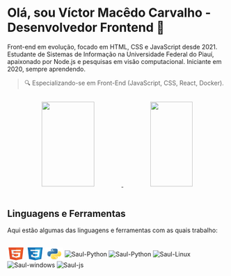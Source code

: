 # Olá, sou Víctor Macêdo Carvalho - Desenvolvedor Frontend 👋

Front-end em evolução, focado em HTML, CSS e JavaScript desde 2021. Estudante de Sistemas de Informação na Universidade Federal do Piauí, apaixonado por Node.js e pesquisas em visão computacional. Iniciante em 2020, sempre aprendendo.
> 🔍 Especializando-se em Front-End (JavaScript, CSS, React, Docker).<br>
##
 
<div align="center">
  <a href="https://github.com/nomevict">
    <img width="49%" height="195px" src="https://github-readme-stats.vercel.app/api?username=nomevict&show_icons=true&theme=dark" />
    <img width="44%" height="195px" src="https://github-readme-stats.vercel.app/api/top-langs/?username=nomevict&hide_progress=true&theme=dark" /> 
  </a>
</div>

<br>


## Linguagens e Ferramentas

Aqui estão algumas das linguagens e ferramentas com as quais trabalho:

 <div style="display: inline_block"><br>
  <img align="center" alt="Saul-HTML" height="30" width="40" src="https://raw.githubusercontent.com/devicons/devicon/master/icons/html5/html5-original.svg">
  <img align="center" alt="Saul-CSS" height="30" width="40" src="https://raw.githubusercontent.com/devicons/devicon/master/icons/css3/css3-original.svg">
  <img align="center" alt="Saul-Python" height="30" width="40" src="https://raw.githubusercontent.com/devicons/devicon/master/icons/python/python-original.svg">
  <img align="center" alt="Saul-Python" height="30" width="40" src="https://cdn.jsdelivr.net/gh/devicons/devicon/icons/c/c-original.svg">
  <img align="center" alt="Saul-Python" height="30" width="40" src="https://cdn.jsdelivr.net/gh/devicons/devicon/icons/jupyter/jupyter-original.svg">
  <img align="center" alt="Saul-Linux" height="30" width="40" src="https://cdn.jsdelivr.net/gh/devicons/devicon/icons/linux/linux-original.svg">
  <img align="center" alt="Saul-windows" height="30" width="40" src="https://cdn.jsdelivr.net/gh/devicons/devicon/icons/windows8/windows8-original.svg">
  <img align="center" alt="Saul-js" height="30" width="40" src="https://cdn.jsdelivr.net/gh/devicons/devicon/icons/javascript/javascript-plain.svg">     
</div>

</div>
</p>


